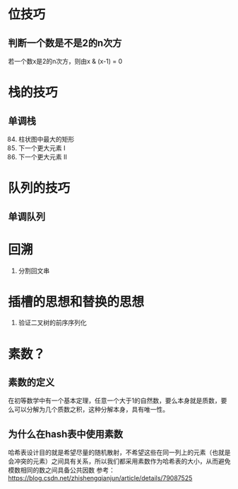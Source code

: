 # 位技巧
## 判断一个数是不是2的n次方
若一个数x是2的n次方，则由x & (x-1) = 0

# 栈的技巧
## 单调栈
84. 柱状图中最大的矩形
496. 下一个更大元素 I
497. 下一个更大元素 II

# 队列的技巧
## 单调队列

# 回溯
1.   分割回文串

# 插槽的思想和替换的思想
1.   验证二叉树的前序序列化



# 素数？
## 素数的定义
在初等数学中有一个基本定理，任意一个大于1的自然数，要么本身就是质数，要么可以分解为几个质数之积，这种分解本身，具有唯一性。
## 为什么在hash表中使用素数
哈希表设计目的就是希望尽量的随机散射，不希望这些在同一列上的元素（也就是会冲突的元素）之间具有关系，所以我们都采用素数作为哈希表的大小，从而避免模数相同的数之间具备公共因数
参考：https://blog.csdn.net/zhishengqianjun/article/details/79087525
